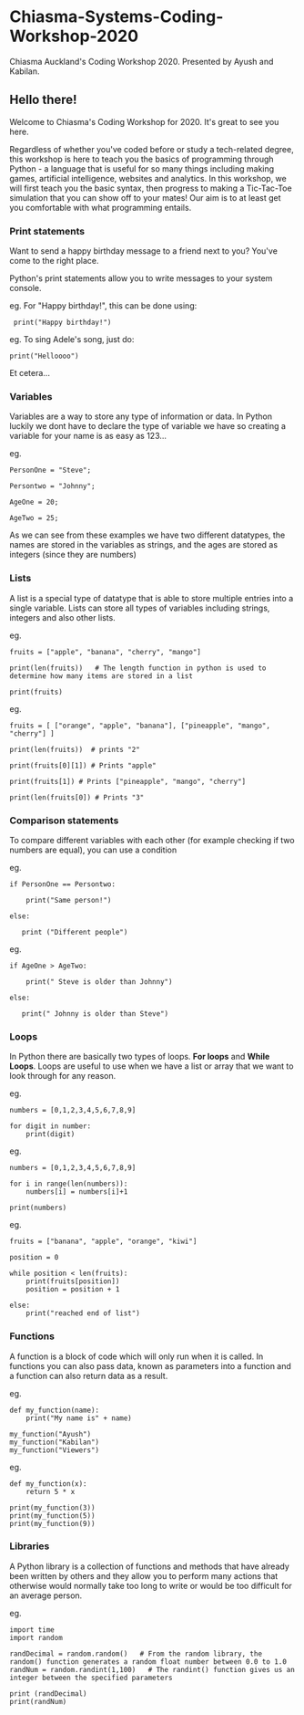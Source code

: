 
# Chiasma-Systems-Coding-Workshop-2020
Chiasma Auckland's Coding Workshop 2020.
 Presented by Ayush and Kabilan.

## Hello there!

Welcome to Chiasma's Coding Workshop for 2020. It's great to see you here. 

Regardless of whether you've coded before or study a tech-related degree, this workshop is here to teach you the basics of programming through Python - a language that is useful for so many things including making games, artificial intelligence, websites and analytics. In this workshop, we will first teach you the basic syntax, then progress to making a Tic-Tac-Toe simulation that you can show off to your mates! Our aim is to at least get you comfortable with what programming entails.



### Print statements

Want to send a happy birthday message to a friend next to you? You've come to the right place.

Python's print statements allow you to write messages to your system console.

eg. For "Happy birthday!", this can be done using:
   

     print("Happy birthday!")

eg. To sing Adele's song, just do:

    print("Helloooo")

Et cetera...

### Variables 

Variables are a way to store any type of information or data. In Python luckily we dont have to declare the type of variable we have so creating a variable for your name is as easy as 123...

eg. 

    PersonOne = "Steve"; 
       
    Persontwo = "Johnny";
    
    AgeOne = 20;
 
    AgeTwo = 25;
    
As we can see from these examples we have two different datatypes, the names are stored in the variables as strings, and the ages are stored as integers (since they are numbers)

### Lists

A list is a special type of datatype that is able to store multiple entries into a single variable. Lists can store all types of variables including strings, integers and also other lists. 

eg. 

    fruits = ["apple", "banana", "cherry", "mango"]

    print(len(fruits))   # The length function in python is used to determine how many items are stored in a list
    
    print(fruits)
      
      
eg. 

    fruits = [ ["orange", "apple", "banana"], ["pineapple", "mango", "cherry"] ]
    
    print(len(fruits))	# prints "2"
    
    print(fruits[0][1])	# Prints "apple"
    
    print(fruits[1]) # Prints ["pineapple", "mango", "cherry"]
    
    print(len(fruits[0]) # Prints "3"

### Comparison statements
To compare different variables with each other (for example checking if two numbers are equal), you can use a condition


eg. 

    if PersonOne == Persontwo: 
        
        print("Same person!")
     
    else:
       
       print ("Different people")

eg. 

    if AgeOne > AgeTwo:
           
	    print(" Steve is older than Johnny")
        
    else:
       
       print(" Johnny is older than Steve")


### Loops
In Python there are basically two types of loops. **For loops** and **While Loops**. Loops are useful to use when we have a list or array that we want to look through for any reason. 

eg. 

    numbers = [0,1,2,3,4,5,6,7,8,9]
    
    for digit in number:
	    print(digit)
      
eg. 

    numbers = [0,1,2,3,4,5,6,7,8,9]
    
    for i in range(len(numbers)):
	    numbers[i] = numbers[i]+1
      
    print(numbers)
    
eg. 

    fruits = ["banana", "apple", "orange", "kiwi"]
    
    position = 0
    
    while position < len(fruits):
        print(fruits[position])
        position = position + 1
        
    else:
        print("reached end of list")
    
### Functions
A function is a block of code which will only run when it is called. In functions you can also pass data, known as parameters into a function and a function can also return data as a result. 

eg. 

    def my_function(name):
	    print("My name is" + name)
    
    my_function("Ayush")
    my_function("Kabilan")
    my_function("Viewers")

eg. 

    def my_function(x):
		return 5 * x
    
    print(my_function(3))
    print(my_function(5))
    print(my_function(9))

### Libraries
A Python library is a collection of functions and methods that have already been written by others and they allow you to perform many actions that otherwise would normally take too long to write or would be too difficult for an average person. 

eg. 

    import time
    import random
    
    randDecimal = random.random()   # From the random library, the random() function generates a random float number between 0.0 to 1.0 
    randNum = random.randint(1,100)   # The randint() function gives us an integer between the specified parameters

    print (randDecimal)
    print(randNum)

  
